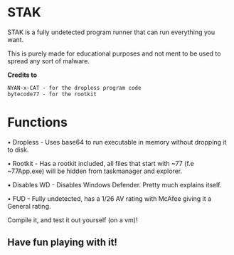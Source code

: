 # STAK
STAK is a fully undetected program runner that can run everything you want.

This is purely made for educational purposes and not ment to be used to spread any sort of malware.

**Credits to**
```
NYAN-x-CAT - for the dropless program code
bytecode77 - for the rootkit
```

# Functions
• Dropless - Uses base64 to run executable in memory without dropping it to disk.

• Rootkit - Has a rootkit included, all files that start with ~77 (f.e ~77App.exe) will be hidden from taskmanager and explorer.

• Disables WD - Disables Windows Defender. Pretty much explains itself.

• FUD - Fully undetected, has a 1/26 AV rating with McAfee giving it a General rating.

Compile it, and test it out yourself (on a vm)!

## Have fun playing with it!
